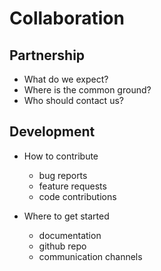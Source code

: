 # Collaboration

## Partnership

- What do we expect?
- Where is the common ground?
- Who should contact us?

## Development
- How to contribute
  - bug reports
  - feature requests
  - code contributions

- Where to get started
  - documentation
  - github repo
  - communication channels
